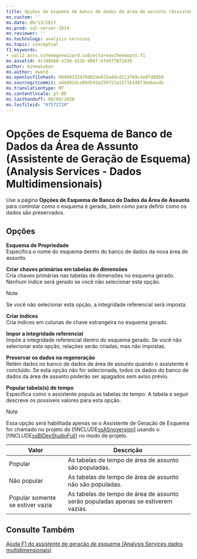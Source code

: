 ```yaml
---
title: Opções de esquema de banco de dados da área de assunto (Assistente de geração de esquema) (Analysis Services-dados multidimensionais) | Microsoft Docs
ms.custom: ''
ms.date: 06/13/2017
ms.prod: sql-server-2014
ms.reviewer: ''
ms.technology: analysis-services
ms.topic: conceptual
f1_keywords:
- sql12.asvs.schemagenwizard.subjectareaschemaopts.f1
ms.assetid: 4c109bb8-e19d-412b-908f-bfdd7f872439
author: minewiskan
ms.author: owend
ms.openlocfilehash: 98460332478d02de823addcd113fb9c1e87d6958
ms.sourcegitcommit: ad4d92dce894592a259721a1571b1d8736abacdb
ms.translationtype: MT
ms.contentlocale: pt-BR
ms.lasthandoff: 08/04/2020
ms.locfileid: "87572720"
---
```

# <a name="subject-area-database-schema-options-schema-generation-wizard-analysis-services---multidimensional-data"></a>Opções de Esquema de Banco de Dados da Área de Assunto (Assistente de Geração de Esquema) (Analysis Services - Dados Multidimensionais)
  Use a página **Opções de Esquema de Banco de Dados da Área de Assunto** para controlar como o esquema é gerado, bem como para definir como os dados são preservados.  
  
## <a name="options"></a>Opções  
 **Esquema de Propriedade**  
 Especifica o nome do esquema dentro do banco de dados da nova área de assunto.  
  
 **Criar chaves primárias em tabelas de dimensões**  
 Cria chaves primárias nas tabelas de dimensões no esquema gerado. Nenhum índice será gerado se você não selecionar esta opção.  
  
> [!NOTE]  
>  Se você não selecionar esta opção, a integridade referencial será imposta.  
  
 **Criar índices**  
 Cria índices em colunas de chave estrangeira no esquema gerado.  
  
 **Impor a integridade referencial**  
 Impõe a integridade referencial dentro do esquema gerado. Se você não selecionar esta opção, relações serão criadas, mas não impostas.  
  
 **Preservar os dados na regeneração**  
 Retém dados no banco de dados de área de assunto quando o assistente é concluído. Se esta opção não for selecionada, todos os dados do banco de dados da área de assunto poderão ser apagados sem aviso prévio.  
  
 **Popular tabela(s) de tempo**  
 Especifica como o assistente popula as tabelas de tempo. A tabela a seguir descreve os possíveis valores para esta opção.  
  
> [!NOTE]  
>  Essa opção será habilitada apenas se o Assistente de Geração de Esquema for chamado no projeto do [!INCLUDE[ssASnoversion](../includes/ssasnoversion-md.md)] usando o [!INCLUDE[ssBIDevStudioFull](../includes/ssbidevstudiofull-md.md)] no modo de projeto.  
  
|Valor|Descrição|  
|-----------|-----------------|  
|Popular|As tabelas de tempo de área de assunto são populadas.|  
|Não popular|As tabelas de tempo de área de assunto não são populadas.|  
|Popular somente se estiver vazia|As tabelas de tempo de área de assunto serão populadas apenas se estiverem vazias.|  
  
## <a name="see-also"></a>Consulte Também  
 [Ajuda F1 do assistente de geração de esquema &#40;Analysis Services dados multidimensionais&#41;](schema-generation-wizard-f1-help-analysis-services-multidimensional-data.md)  
  
  

